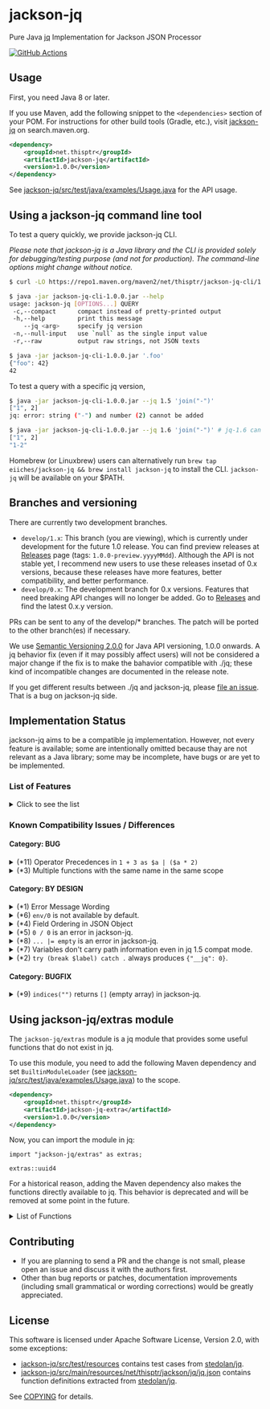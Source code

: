 jackson-jq
==========

Pure Java [jq](http://stedolan.github.io/jq/) Implementation for Jackson JSON Processor

[![GitHub Actions](https://github.com/eiiches/jackson-jq/workflows/test/badge.svg)](https://github.com/eiiches/jackson-jq/actions)



Usage
-----

First, you need Java 8 or later.

If you use Maven, add the following snippet to the `<dependencies>` section of your POM. For instructions for other build tools (Gradle, etc.), visit [jackson-jq](https://search.maven.org/artifact/net.thisptr/jackson-jq/1.0.0/jar) on search.maven.org.

```xml
<dependency>
	<groupId>net.thisptr</groupId>
	<artifactId>jackson-jq</artifactId>
	<version>1.0.0</version>
</dependency>
```

See [jackson-jq/src/test/java/examples/Usage.java](jackson-jq/src/test/java/examples/Usage.java) for the API usage.

Using a jackson-jq command line tool
------------------------------------

To test a query quickly, we provide jackson-jq CLI.

*Please note that jackson-jq is a Java library and the CLI is provided solely for debugging/testing purpose (and not for production). The command-line options might change without notice.*

```sh
$ curl -LO https://repo1.maven.org/maven2/net/thisptr/jackson-jq-cli/1.0.0/jackson-jq-cli-1.0.0.jar

$ java -jar jackson-jq-cli-1.0.0.jar --help
usage: jackson-jq [OPTIONS...] QUERY
 -c,--compact      compact instead of pretty-printed output
 -h,--help         print this message
    --jq <arg>     specify jq version
 -n,--null-input   use `null` as the single input value
 -r,--raw          output raw strings, not JSON texts

$ java -jar jackson-jq-cli-1.0.0.jar '.foo'
{"foo": 42}
42
```

To test a query with a specific jq version,

```sh
$ java -jar jackson-jq-cli-1.0.0.jar --jq 1.5 'join("-")'
["1", 2]
jq: error: string ("-") and number (2) cannot be added

$ java -jar jackson-jq-cli-1.0.0.jar --jq 1.6 'join("-")' # jq-1.6 can join any values, not only strings
["1", 2]
"1-2"
```

Homebrew (or Linuxbrew) users can alternatively run `brew tap eiiches/jackson-jq && brew install jackson-jq` to install the CLI. `jackson-jq` will be available on your $PATH.

Branches and versioning
-----------------------

There are currently two development branches.

* `develop/1.x`: This branch (you are viewing), which is currently under development for the future 1.0 release. You can find preview releases at [Releases](https://github.com/eiiches/jackson-jq/releases) page (tags: `1.0.0-preview.yyyyMMdd`). Although the API is not stable yet, I recommend new users to use these releases insetad of 0.x versions, because these releases have more features, better compatibility, and better performance.
* `develop/0.x`: The development branch for 0.x versions. Features that need breaking API changes will no longer be added. Go to [Releases](https://github.com/eiiches/jackson-jq/releases) and find the latest 0.x.y version.

PRs can be sent to any of the develop/\* branches. The patch will be ported to the other branch(es) if necessary.

We use [Semantic Versioning 2.0.0](https://semver.org/) for Java API versioning, 1.0.0 onwards. A jq behavior fix (even if it may possibly affect users) will not be considered a major change if the fix is to make the bahavior compatible with ./jq; these kind of incompatible changes are documented in the release note.

If you get different results between ./jq and jackson-jq, please [file an issue](https://github.com/eiiches/jackson-jq/issues). That is a bug on jackson-jq side.

Implementation Status
---------------------

jackson-jq aims to be a compatible jq implementation. However, not every feature is available; some are intentionally omitted because thay are not relevant as a Java library; some may be incomplete, have bugs or are yet to be implemented.

### List of Features

<details>
<summary>Click to see the list</summary>
<br />

This table illustrates which features (picked from jq-1.5 manual) are supported and which are not in jackson-jq. We try to keep this list accurate and up to date. If you find something is missing or wrong, please file an issue.
  
| Language Features / Functions                                                                                                                                                                                                                                                                                                      | jackson-jq |
|------------------------------------------------------------------------------------------------------------------------------------------------------------------------------------------------------------------------------------------------------------------------------------------------------------------------------------|------------|
| [Basic filters](https://stedolan.github.io/jq/manual/v1.5/#Basicfilters)                                                                                                                                                                                                                                                           | ○          |
| &nbsp;&nbsp;&nbsp;&nbsp;&bull; [`.`](https://stedolan.github.io/jq/manual/v1.5/#&#46;)                                                                                                                                                                                                                                             | ○          |
| &nbsp;&nbsp;&nbsp;&nbsp;&bull; [`.foo`, `.foo.bar`](https://stedolan.github.io/jq/manual/v1.5/#&#46;foo&#44;&#46;foo&#46;bar)                                                                                                                                                                                                      | ○          |
| &nbsp;&nbsp;&nbsp;&nbsp;&bull; [`.foo?`](https://stedolan.github.io/jq/manual/v1.5/#&#46;foo&#63;)                                                                                                                                                                                                                                 | ○          |
| &nbsp;&nbsp;&nbsp;&nbsp;&bull; [`.[<string>]`, `.[2]`, `.[10:15]`](https://stedolan.github.io/jq/manual/v1.5/#&#46;&#91;&#60;string&#62;&#93;&#44;&#46;&#91;2&#93;&#44;&#46;&#91;10&#58;15&#93;)                                                                                                                                   | ○          |
| &nbsp;&nbsp;&nbsp;&nbsp;&bull; [`.[]`](https://stedolan.github.io/jq/manual/v1.5/#&#46;&#91;&#93;)                                                                                                                                                                                                                                 | ○          |
| &nbsp;&nbsp;&nbsp;&nbsp;&bull; [`.[]?`](https://stedolan.github.io/jq/manual/v1.5/#&#46;&#91;&#93;&#63;)                                                                                                                                                                                                                           | ○          |
| &nbsp;&nbsp;&nbsp;&nbsp;&bull; [`,`](https://stedolan.github.io/jq/manual/v1.5/#&#44;)                                                                                                                                                                                                                                             | ○          |
| &nbsp;&nbsp;&nbsp;&nbsp;&bull; [`ǀ`](https://stedolan.github.io/jq/manual/v1.5/#&#124;)                                                                                                                                                                                                                                            | ○          |
| [Types and Values](https://stedolan.github.io/jq/manual/v1.5/#TypesandValues)                                                                                                                                                                                                                                                      | ○          |
| &nbsp;&nbsp;&nbsp;&nbsp;&bull; [Array construction &#45; `[]`](https://stedolan.github.io/jq/manual/v1.5/#Arrayconstruction&#45;&#91;&#93;)                                                                                                                                                                                        | ○          |
| &nbsp;&nbsp;&nbsp;&nbsp;&bull; [Objects &#45; `{}`](https://stedolan.github.io/jq/manual/v1.5/#Objects&#45;&#123;&#125;)                                                                                                                                                                                                           | ○<sup>*4</sup> |
| [Builtin operators and functions](https://stedolan.github.io/jq/manual/v1.5/#Builtinoperatorsandfunctions)                                                                                                                                                                                                                         | ○          |
| &nbsp;&nbsp;&nbsp;&nbsp;&bull; [Addition &#45; `+`](https://stedolan.github.io/jq/manual/v1.5/#Addition&#45;&#43;)                                                                                                                                                                                                                 | ○          |
| &nbsp;&nbsp;&nbsp;&nbsp;&bull; [Subtraction &#45; `-`](https://stedolan.github.io/jq/manual/v1.5/#Subtraction&#45;&#45;)                                                                                                                                                                                                           | ○          |
| &nbsp;&nbsp;&nbsp;&nbsp;&bull; [Multiplication, division, modulo &#45; `*`, `/`, and `%`](https://stedolan.github.io/jq/manual/v1.5/#Multiplication&#44;division&#44;modulo&#45;&#42;&#44;&#47;&#44;and&#37;)                                                                                                                      | ○<sup>*5</sup> |
| &nbsp;&nbsp;&nbsp;&nbsp;&bull; [`length`](https://stedolan.github.io/jq/manual/v1.5/#length)                                                                                                                                                                                                                                       | ○          |
| &nbsp;&nbsp;&nbsp;&nbsp;&bull; [`keys`, `keys_unsorted`](https://stedolan.github.io/jq/manual/v1.5/#keys&#44;keys&#95;unsorted)                                                                                                                                                                                                    | ○          |
| &nbsp;&nbsp;&nbsp;&nbsp;&bull; [`has(key)`](https://stedolan.github.io/jq/manual/v1.5/#has&#40;key&#41;)                                                                                                                                                                                                                           | ○          |
| &nbsp;&nbsp;&nbsp;&nbsp;&bull; [`in`](https://stedolan.github.io/jq/manual/v1.5/#in)                                                                                                                                                                                                                                               | ○          |
| &nbsp;&nbsp;&nbsp;&nbsp;&bull; [`path(path_expression)`](https://stedolan.github.io/jq/manual/v1.5/#path&#40;path&#95;expression&#41;)                                                                                                                                                                                             | ○<sup>*7</sup> |
| &nbsp;&nbsp;&nbsp;&nbsp;&bull; [`del(path_expression)`](https://stedolan.github.io/jq/manual/v1.5/#del&#40;path&#95;expression&#41;)                                                                                                                                                                                               | ○          |
| &nbsp;&nbsp;&nbsp;&nbsp;&bull; [`to_entries`, `from_entries`, `with_entries`](https://stedolan.github.io/jq/manual/v1.5/#to&#95;entries&#44;from&#95;entries&#44;with&#95;entries)                                                                                                                                                 | ○          |
| &nbsp;&nbsp;&nbsp;&nbsp;&bull; [`select(boolean_expression)`](https://stedolan.github.io/jq/manual/v1.5/#select&#40;boolean&#95;expression&#41;)                                                                                                                                                                                   | ○          |
| &nbsp;&nbsp;&nbsp;&nbsp;&bull; [`arrays`, `objects`, `iterables`, `booleans`, `numbers`, `normals`, `finites`, `strings`, `nulls`, `values`, `scalars`](https://stedolan.github.io/jq/manual/v1.5/#arrays&#44;objects&#44;iterables&#44;booleans&#44;numbers&#44;normals&#44;finites&#44;strings&#44;nulls&#44;values&#44;scalars) | ○          |
| &nbsp;&nbsp;&nbsp;&nbsp;&bull; [`empty`](https://stedolan.github.io/jq/manual/v1.5/#empty)                                                                                                                                                                                                                                         | ○          |
| &nbsp;&nbsp;&nbsp;&nbsp;&bull; [`error(message)`](https://stedolan.github.io/jq/manual/v1.5/#error&#40;message&#41;)                                                                                                                                                                                                               | ○          |
| &nbsp;&nbsp;&nbsp;&nbsp;&bull; [`$__loc__`](https://stedolan.github.io/jq/manual/v1.5/#&#36;&#95;&#95;loc&#95;&#95;)                                                                                                                                                                                                               | ×          |
| &nbsp;&nbsp;&nbsp;&nbsp;&bull; [`map(x)`, `map_values(x)`](https://stedolan.github.io/jq/manual/v1.5/#map&#40;x&#41;&#44;map&#95;values&#40;x&#41;)                                                                                                                                                                                | ○          |
| &nbsp;&nbsp;&nbsp;&nbsp;&bull; [`paths`, `paths(node_filter)`, `leaf_paths`](https://stedolan.github.io/jq/manual/v1.5/#paths&#44;paths&#40;node&#95;filter&#41;&#44;leaf&#95;paths)                                                                                                                                               | ○          |
| &nbsp;&nbsp;&nbsp;&nbsp;&bull; [`add`](https://stedolan.github.io/jq/manual/v1.5/#add)                                                                                                                                                                                                                                             | ○          |
| &nbsp;&nbsp;&nbsp;&nbsp;&bull; [`any`, `any(condition)`, `any(generator; condition)`](https://stedolan.github.io/jq/manual/v1.5/#any&#44;any&#40;condition&#41;&#44;any&#40;generator&#59;condition&#41;)                                                                                                                          | ○          |
| &nbsp;&nbsp;&nbsp;&nbsp;&bull; [`all`, `all(condition)`, `all(generator; condition)`](https://stedolan.github.io/jq/manual/v1.5/#all&#44;all&#40;condition&#41;&#44;all&#40;generator&#59;condition&#41;)                                                                                                                          | ○          |
| &nbsp;&nbsp;&nbsp;&nbsp;&bull; [`flatten`, `flatten(depth)`](https://stedolan.github.io/jq/manual/v1.5/#flatten&#44;flatten&#40;depth&#41;)                                                                                                                                                                                        | ○          |
| &nbsp;&nbsp;&nbsp;&nbsp;&bull; [`range(upto)`, `range(from;upto)` `range(from;upto;by)`](https://stedolan.github.io/jq/manual/v1.5/#range&#40;upto&#41;&#44;range&#40;from&#59;upto&#41;range&#40;from&#59;upto&#59;by&#41;)                                                                                                       | ○          |
| &nbsp;&nbsp;&nbsp;&nbsp;&bull; [`floor`](https://stedolan.github.io/jq/manual/v1.5/#floor)                                                                                                                                                                                                                                         | ○          |
| &nbsp;&nbsp;&nbsp;&nbsp;&bull; [`sqrt`](https://stedolan.github.io/jq/manual/v1.5/#sqrt)                                                                                                                                                                                                                                           | ○          |
| &nbsp;&nbsp;&nbsp;&nbsp;&bull; [`tonumber`](https://stedolan.github.io/jq/manual/v1.5/#tonumber)                                                                                                                                                                                                                                   | ○          |
| &nbsp;&nbsp;&nbsp;&nbsp;&bull; [`tostring`](https://stedolan.github.io/jq/manual/v1.5/#tostring)                                                                                                                                                                                                                                   | ○          |
| &nbsp;&nbsp;&nbsp;&nbsp;&bull; [`type`](https://stedolan.github.io/jq/manual/v1.5/#type)                                                                                                                                                                                                                                           | ○          |
| &nbsp;&nbsp;&nbsp;&nbsp;&bull; [`infinite`, `nan`, `isinfinite`, `isnan`, `isfinite`, `isnormal`](https://stedolan.github.io/jq/manual/v1.5/#infinite&#44;nan&#44;isinfinite&#44;isnan&#44;isfinite&#44;isnormal)                                                                                                                  | ○          |
| &nbsp;&nbsp;&nbsp;&nbsp;&bull; [`sort, sort_by(path_expression)`](https://stedolan.github.io/jq/manual/v1.5/#sort&#44;sort&#95;by&#40;path&#95;expression&#41;)                                                                                                                                                                    | ○          |
| &nbsp;&nbsp;&nbsp;&nbsp;&bull; [`group_by(path_expression)`](https://stedolan.github.io/jq/manual/v1.5/#group&#95;by&#40;path&#95;expression&#41;)                                                                                                                                                                                 | ○          |
| &nbsp;&nbsp;&nbsp;&nbsp;&bull; [`min`, `max`, `min_by(path_exp)`, `max_by(path_exp)`](https://stedolan.github.io/jq/manual/v1.5/#min&#44;max&#44;min&#95;by&#40;path&#95;exp&#41;&#44;max&#95;by&#40;path&#95;exp&#41;)                                                                                                            | ○          |
| &nbsp;&nbsp;&nbsp;&nbsp;&bull; [`unique`, `unique_by(path_exp)`](https://stedolan.github.io/jq/manual/v1.5/#unique&#44;unique&#95;by&#40;path&#95;exp&#41;)                                                                                                                                                                        | ○          |
| &nbsp;&nbsp;&nbsp;&nbsp;&bull; [`reverse`](https://stedolan.github.io/jq/manual/v1.5/#reverse)                                                                                                                                                                                                                                     | ○          |
| &nbsp;&nbsp;&nbsp;&nbsp;&bull; [`contains(element)`](https://stedolan.github.io/jq/manual/v1.5/#contains&#40;element&#41;)                                                                                                                                                                                                         | ○          |
| &nbsp;&nbsp;&nbsp;&nbsp;&bull; [`indices(s)`](https://stedolan.github.io/jq/manual/v1.5/#indices&#40;s&#41;)                                                                                                                                                                                                                       | ○<sup>*9</sup> |
| &nbsp;&nbsp;&nbsp;&nbsp;&bull; [`index(s)`, `rindex(s)`](https://stedolan.github.io/jq/manual/v1.5/#index&#40;s&#41;&#44;rindex&#40;s&#41;)                                                                                                                                                                                        | ○          |
| &nbsp;&nbsp;&nbsp;&nbsp;&bull; [`inside`](https://stedolan.github.io/jq/manual/v1.5/#inside)                                                                                                                                                                                                                                       | ○          |
| &nbsp;&nbsp;&nbsp;&nbsp;&bull; [`startswith(str)`](https://stedolan.github.io/jq/manual/v1.5/#startswith&#40;str&#41;)                                                                                                                                                                                                             | ○          |
| &nbsp;&nbsp;&nbsp;&nbsp;&bull; [`endswith(str)`](https://stedolan.github.io/jq/manual/v1.5/#endswith&#40;str&#41;)                                                                                                                                                                                                                 | ○          |
| &nbsp;&nbsp;&nbsp;&nbsp;&bull; [`combinations`, `combinations(n)`](https://stedolan.github.io/jq/manual/v1.5/#combinations&#44;combinations&#40;n&#41;)                                                                                                                                                                            | ○          |
| &nbsp;&nbsp;&nbsp;&nbsp;&bull; [`ltrimstr(str)`](https://stedolan.github.io/jq/manual/v1.5/#ltrimstr&#40;str&#41;)                                                                                                                                                                                                                 | ○          |
| &nbsp;&nbsp;&nbsp;&nbsp;&bull; [`rtrimstr(str)`](https://stedolan.github.io/jq/manual/v1.5/#rtrimstr&#40;str&#41;)                                                                                                                                                                                                                 | ○          |
| &nbsp;&nbsp;&nbsp;&nbsp;&bull; [`explode`](https://stedolan.github.io/jq/manual/v1.5/#explode)                                                                                                                                                                                                                                     | ○          |
| &nbsp;&nbsp;&nbsp;&nbsp;&bull; [`implode`](https://stedolan.github.io/jq/manual/v1.5/#implode)                                                                                                                                                                                                                                     | ○          |
| &nbsp;&nbsp;&nbsp;&nbsp;&bull; [`split`](https://stedolan.github.io/jq/manual/v1.5/#split)                                                                                                                                                                                                                                         | ○          |
| &nbsp;&nbsp;&nbsp;&nbsp;&bull; [`join(str)`](https://stedolan.github.io/jq/manual/v1.5/#join&#40;str&#41;)                                                                                                                                                                                                                         | ○          |
| &nbsp;&nbsp;&nbsp;&nbsp;&bull; [`ascii_downcase`, `ascii_upcase`](https://stedolan.github.io/jq/manual/v1.5/#ascii&#95;downcase&#44;ascii&#95;upcase)                                                                                                                                                                              | ○          |
| &nbsp;&nbsp;&nbsp;&nbsp;&bull; [`while(cond; update)`](https://stedolan.github.io/jq/manual/v1.5/#while&#40;cond&#59;update&#41;)                                                                                                                                                                                                  | ○          |
| &nbsp;&nbsp;&nbsp;&nbsp;&bull; [`until(cond; next)`](https://stedolan.github.io/jq/manual/v1.5/#until&#40;cond&#59;next&#41;)                                                                                                                                                                                                      | ○          |
| &nbsp;&nbsp;&nbsp;&nbsp;&bull; [`recurse(f)`, `recurse`, `recurse(f; condition)`, `recurse_down`](https://stedolan.github.io/jq/manual/v1.5/#recurse&#40;f&#41;&#44;recurse&#44;recurse&#40;f&#59;condition&#41;&#44;recurse&#95;down)                                                                                             | ○          |
| &nbsp;&nbsp;&nbsp;&nbsp;&bull; [`..`](https://stedolan.github.io/jq/manual/v1.5/#&#46;&#46;)                                                                                                                                                                                                                                       | ○          |
| &nbsp;&nbsp;&nbsp;&nbsp;&bull; [`env`](https://stedolan.github.io/jq/manual/v1.5/#env)                                                                                                                                                                                                                                             | ○<sup>*6</sup> |
| &nbsp;&nbsp;&nbsp;&nbsp;&bull; [`transpose`](https://stedolan.github.io/jq/manual/v1.5/#transpose)                                                                                                                                                                                                                                 | ○          |
| &nbsp;&nbsp;&nbsp;&nbsp;&bull; [`bsearch(x)`](https://stedolan.github.io/jq/manual/v1.5/#bsearch&#40;x&#41;)                                                                                                                                                                                                                       | ×          |
| &nbsp;&nbsp;&nbsp;&nbsp;&bull; [String interpolation &#45; `\(foo)`](https://stedolan.github.io/jq/manual/v1.5/#Stringinterpolation&#45;&#92;&#40;foo&#41;)                                                                                                                                                                        | ○          |
| &nbsp;&nbsp;&nbsp;&nbsp;&bull; [Convert to&#47;from JSON](https://stedolan.github.io/jq/manual/v1.5/#Convertto&#47;fromJSON)                                                                                                                                                                                                       | ○          |
| &nbsp;&nbsp;&nbsp;&nbsp;&bull; [Format strings and escaping](https://stedolan.github.io/jq/manual/v1.5/#Formatstringsandescaping)                                                                                                                                                                                                  | ○          |
| &nbsp;&nbsp;&nbsp;&nbsp;&bull; [Dates](https://stedolan.github.io/jq/manual/v1.5/#Dates)                                                                                                                                                                                                                                           | ×          |
| [Conditionals and Comparisons](https://stedolan.github.io/jq/manual/v1.5/#ConditionalsandComparisons)                                                                                                                                                                                                                              | ○          |
| &nbsp;&nbsp;&nbsp;&nbsp;&bull; [`==`, `!=`](https://stedolan.github.io/jq/manual/v1.5/#&#61;&#61;&#44;&#33;&#61;)                                                                                                                                                                                                                  | ○          |
| &nbsp;&nbsp;&nbsp;&nbsp;&bull; [if&#45;then&#45;else](https://stedolan.github.io/jq/manual/v1.5/#if&#45;then&#45;else)                                                                                                                                                                                                             | ○          |
| &nbsp;&nbsp;&nbsp;&nbsp;&bull; [`>, >=, <=, <`](https://stedolan.github.io/jq/manual/v1.5/#&#62;&#44;&#62;&#61;&#44;&#60;&#61;&#44;&#60;)                                                                                                                                                                                          | ○          |
| &nbsp;&nbsp;&nbsp;&nbsp;&bull; [and&#47;or&#47;not](https://stedolan.github.io/jq/manual/v1.5/#and&#47;or&#47;not)                                                                                                                                                                                                                 | ○          |
| &nbsp;&nbsp;&nbsp;&nbsp;&bull; [Alternative operator &#45; `//`](https://stedolan.github.io/jq/manual/v1.5/#Alternativeoperator&#45;&#47;&#47;)                                                                                                                                                                                    | ○          |
| &nbsp;&nbsp;&nbsp;&nbsp;&bull; [try&#45;catch](https://stedolan.github.io/jq/manual/v1.5/#try&#45;catch)                                                                                                                                                                                                                           | ○<sup>*1</sup> |
| &nbsp;&nbsp;&nbsp;&nbsp;&bull; [Breaking out of control structures](https://stedolan.github.io/jq/manual/v1.5/#Breakingoutofcontrolstructures)                                                                                                                                                                                     | ○<sup>*2</sup> |
| &nbsp;&nbsp;&nbsp;&nbsp;&bull; [`?` operator](https://stedolan.github.io/jq/manual/v1.5/#&#63;operator)                                                                                                                                                                                                                            | ○          |
| [Regular expressions &#40;PCRE&#41;](https://stedolan.github.io/jq/manual/v1.5/#Regularexpressions&#40;PCRE&#41;)                                                                                                                                                                                                                  | ○          |
| &nbsp;&nbsp;&nbsp;&nbsp;&bull; [`test(val)`, `test(regex; flags)`](https://stedolan.github.io/jq/manual/v1.5/#test&#40;val&#41;&#44;test&#40;regex&#59;flags&#41;)                                                                                                                                                                 | ○          |
| &nbsp;&nbsp;&nbsp;&nbsp;&bull; [`match(val)`, `match(regex; flags)`](https://stedolan.github.io/jq/manual/v1.5/#match&#40;val&#41;&#44;match&#40;regex&#59;flags&#41;)                                                                                                                                                             | ○          |
| &nbsp;&nbsp;&nbsp;&nbsp;&bull; [`capture(val)`, `capture(regex; flags)`](https://stedolan.github.io/jq/manual/v1.5/#capture&#40;val&#41;&#44;capture&#40;regex&#59;flags&#41;)                                                                                                                                                     | ○          |
| &nbsp;&nbsp;&nbsp;&nbsp;&bull; [`scan(regex)`, `scan(regex; flags)`](https://stedolan.github.io/jq/manual/v1.5/#scan&#40;regex&#41;&#44;scan&#40;regex&#59;flags&#41;)                                                                                                                                                             | ○          |
| &nbsp;&nbsp;&nbsp;&nbsp;&bull; [`split(regex; flags)`](https://stedolan.github.io/jq/manual/v1.5/#split&#40;regex&#59;flags&#41;)                                                                                                                                                                                                  | ○          |
| &nbsp;&nbsp;&nbsp;&nbsp;&bull; [`splits(regex)`, `splits(regex; flags)`](https://stedolan.github.io/jq/manual/v1.5/#splits&#40;regex&#41;&#44;splits&#40;regex&#59;flags&#41;)                                                                                                                                                     | ○          |
| &nbsp;&nbsp;&nbsp;&nbsp;&bull; [`sub(regex; tostring)` `sub(regex; string; flags)`](https://stedolan.github.io/jq/manual/v1.5/#sub&#40;regex&#59;tostring&#41;sub&#40;regex&#59;string&#59;flags&#41;)                                                                                                                             | ○          |
| &nbsp;&nbsp;&nbsp;&nbsp;&bull; [`gsub(regex; string)`, `gsub(regex; string; flags)`](https://stedolan.github.io/jq/manual/v1.5/#gsub&#40;regex&#59;string&#41;&#44;gsub&#40;regex&#59;string&#59;flags&#41;)                                                                                                                       | ○          |
| [Advanced features](https://stedolan.github.io/jq/manual/v1.5/#Advancedfeatures)                                                                                                                                                                                                                                                   | ○          |
| &nbsp;&nbsp;&nbsp;&nbsp;&bull; [Variables](https://stedolan.github.io/jq/manual/v1.5/#Variables)                                                                                                                                                                                                                                   | ○<sup>*11</sup> |
| &nbsp;&nbsp;&nbsp;&nbsp;&bull; [Destructuring Alternative Operator: ?//](https://stedolan.github.io/jq/manual/v1.6/#DestructuringAlternativeOperator:?//)                                                                                                                                                                          | ✕ (#44)    |
| &nbsp;&nbsp;&nbsp;&nbsp;&bull; [Defining Functions](https://stedolan.github.io/jq/manual/v1.5/#DefiningFunctions)                                                                                                                                                                                                                  | ○<sup>*3</sup> |
| &nbsp;&nbsp;&nbsp;&nbsp;&bull; [Reduce](https://stedolan.github.io/jq/manual/v1.5/#Reduce)                                                                                                                                                                                                                                         | ○          |
| &nbsp;&nbsp;&nbsp;&nbsp;&bull; [`limit(n; exp)`](https://stedolan.github.io/jq/manual/v1.5/#limit&#40;n&#59;exp&#41;)                                                                                                                                                                                                              | ○          |
| &nbsp;&nbsp;&nbsp;&nbsp;&bull; [`first(expr)`, `last(expr)`, `nth(n; expr)`](https://stedolan.github.io/jq/manual/v1.5/#first&#40;expr&#41;&#44;last&#40;expr&#41;&#44;nth&#40;n&#59;expr&#41;)                                                                                                                                    | ○          |
| &nbsp;&nbsp;&nbsp;&nbsp;&bull; [`first`, `last`, `nth(n)`](https://stedolan.github.io/jq/manual/v1.5/#first&#44;last&#44;nth&#40;n&#41;)                                                                                                                                                                                           | ○          |
| &nbsp;&nbsp;&nbsp;&nbsp;&bull; [`foreach`](https://stedolan.github.io/jq/manual/v1.5/#foreach)                                                                                                                                                                                                                                     | ○          |
| &nbsp;&nbsp;&nbsp;&nbsp;&bull; [Recursion](https://stedolan.github.io/jq/manual/v1.5/#Recursion)                                                                                                                                                                                                                                   | ○          |
| &nbsp;&nbsp;&nbsp;&nbsp;&bull; [Generators and iterators](https://stedolan.github.io/jq/manual/v1.5/#Generatorsanditerators)                                                                                                                                                                                                       | ○          |
| [Math](https://stedolan.github.io/jq/manual/v1.5/#Math)                                                                                                                                                                                                                                                                            | △          |
| [I&#47;O](https://stedolan.github.io/jq/manual/v1.5/#I&#47;O)                                                                                                                                                                                                                                                                      | N/A        |
| &nbsp;&nbsp;&nbsp;&nbsp;&bull; [`input`](https://stedolan.github.io/jq/manual/v1.5/#input)                                                                                                                                                                                                                                         | N/A        |
| &nbsp;&nbsp;&nbsp;&nbsp;&bull; [`inputs`](https://stedolan.github.io/jq/manual/v1.5/#inputs)                                                                                                                                                                                                                                       | N/A        |
| &nbsp;&nbsp;&nbsp;&nbsp;&bull; [`debug`](https://stedolan.github.io/jq/manual/v1.5/#debug)                                                                                                                                                                                                                                         | N/A        |
| &nbsp;&nbsp;&nbsp;&nbsp;&bull; [`input_filename`](https://stedolan.github.io/jq/manual/v1.5/#input&#95;filename)                                                                                                                                                                                                                   | N/A        |
| &nbsp;&nbsp;&nbsp;&nbsp;&bull; [`input_line_number`](https://stedolan.github.io/jq/manual/v1.5/#input&#95;line&#95;number)                                                                                                                                                                                                         | N/A        |
| [Streaming](https://stedolan.github.io/jq/manual/v1.5/#Streaming)                                                                                                                                                                                                                                                                  | N/A        |
| &nbsp;&nbsp;&nbsp;&nbsp;&bull; [`truncate_stream(stream_expression)`](https://stedolan.github.io/jq/manual/v1.5/#truncate&#95;stream&#40;stream&#95;expression&#41;)                                                                                                                                                               | N/A        |
| &nbsp;&nbsp;&nbsp;&nbsp;&bull; [`fromstream(stream_expression)`](https://stedolan.github.io/jq/manual/v1.5/#fromstream&#40;stream&#95;expression&#41;)                                                                                                                                                                             | N/A        |
| &nbsp;&nbsp;&nbsp;&nbsp;&bull; [`tostream`](https://stedolan.github.io/jq/manual/v1.5/#tostream)                                                                                                                                                                                                                                   | N/A        |
| [Assignment](https://stedolan.github.io/jq/manual/v1.5/#Assignment)                                                                                                                                                                                                                                                                | ○          |
| &nbsp;&nbsp;&nbsp;&nbsp;&bull; [`=`](https://stedolan.github.io/jq/manual/v1.5/#&#61;)                                                                                                                                                                                                                                             | ○          |
| &nbsp;&nbsp;&nbsp;&nbsp;&bull; [`ǀ=`](https://stedolan.github.io/jq/manual/v1.5/#&#124;&#61;)                                                                                                                                                                                                                                      | ○<sup>*8</sup> |
| &nbsp;&nbsp;&nbsp;&nbsp;&bull; [`+=`, `-=`, `*=`, `/=`, `%=`, `//=`](https://stedolan.github.io/jq/manual/v1.5/#&#43;&#61;&#44;&#45;&#61;&#44;&#42;&#61;&#44;&#47;&#61;&#44;&#37;&#61;&#44;&#47;&#47;&#61;)                                                                                                                        | ○          |
| &nbsp;&nbsp;&nbsp;&nbsp;&bull; [Complex assignments](https://stedolan.github.io/jq/manual/v1.5/#Complexassignments)                                                                                                                                                                                                                | ○          |
| [Modules](https://stedolan.github.io/jq/manual/v1.5/#Modules)                                                                                                                                                                                                                                                                      | △          |
| &nbsp;&nbsp;&nbsp;&nbsp;&bull; [`import RelativePathString as NAME [<metadata>];`](https://stedolan.github.io/jq/manual/v1.5/#importRelativePathStringasNAME&#91;&#60;metadata&#62;&#93;&#59;)                                                                                                                                     | ○          |
| &nbsp;&nbsp;&nbsp;&nbsp;&bull; [`include RelativePathString [<metadata>];`](https://stedolan.github.io/jq/manual/v1.5/#includeRelativePathString&#91;&#60;metadata&#62;&#93;&#59;)                                                                                                                                                 | ○          |
| &nbsp;&nbsp;&nbsp;&nbsp;&bull; [`import RelativePathString as $NAME [<metadata>];`](https://stedolan.github.io/jq/manual/v1.5/#importRelativePathStringas&#36;NAME&#91;&#60;metadata&#62;&#93;&#59;)                                                                                                                               | ○          |
| &nbsp;&nbsp;&nbsp;&nbsp;&bull; [`module <metadata>;`](https://stedolan.github.io/jq/manual/v1.5/#module&#60;metadata&#62;&#59;)                                                                                                                                                                                                    | ○          |
| &nbsp;&nbsp;&nbsp;&nbsp;&bull; [`modulemeta`](https://stedolan.github.io/jq/manual/v1.5/#modulemeta)                                                                                                                                                                                                                               | ×          |

</details>

### Known Compatibility Issues / Differences

#### Category: BUG

<details>
<summary>(*11) Operator Precedences in <code>1 + 3 as $a | ($a * 2)</code></summary>
  
##### Description

The presence of `as $a` affects precedence of `|` and other operators in jq:

```console
$ jq -n '1 + 3 | (. * 2)' # interpreted as (1 + 3) | (. * 2)
8
$ jq -n '1 + 3 as $a | ($a * 2)' # interpreted as 1 + (3 as $a | ($a * 2))
7
```

whereas jackson-jq consistently interprets them as `(1 + 3)` whether `as $a` is used or not:

```console
$ java -jar jackson-jq-cli-1.0.0.jar -n '1 + 3 | (. * 2)' # interpreted as (1 + 3) | (. * 2)
8
$ java -jar jackson-jq-cli-1.0.0.jar -n '1 + 3 as $a | ($a * 2)' # interpreted as (1 + 3) as $a | ($a * 2)
8
```

##### Examples

```console
$ jq -n '1 + 3 as $a | ($a * 2)' # interpreted as 1 + (3 as $a | ($a * 2))
7
$ java -jar jackson-jq-cli-1.0.0.jar -n '1 + 3 as $a | ($a * 2)' # interpreted as (1 + 3) as $a | ($a * 2)
8
```

##### Workaround

Use explicit parentheses.

##### Links

* [jackson-jq#72](https://github.com/eiiches/jackson-jq/issues/72)

</details>


<details>
<summary>(*3) Multiple functions with the same name in the same scope</summary>

##### Description

If the function with the same is defined more than once at the same scope, jackson-jq uses the last one.

##### Examples

```console
$ jq -n 'def f: 1; def g: f; def f: 2; g'
1
$ java -jar jackson-jq-cli-1.0.0.jar -n 'def f: 1; def g: f; def f: 2; g'
2
```

##### Workaround

Avoid using the duplicate function name.

```console
$ java -jar jackson-jq-cli-1.0.0.jar -n 'def f1: 1; def g: f1; def f2: 2; g'
1
```

</details>


#### Category: BY DESIGN

<details>
<summary>(*1) Error Message Wording</summary>

##### Description

Error messages differ between jq and jackson-jq and they also tend to change between versions.

##### Workaround

None. This is by design and will not be fixed.

</details>

<details>
<summary>(*6) <code>env/0</code> is not available by default.</summary>

##### Description

`env/0` is not available by default for security reasons and must be added manually to the scope.

##### Workaround

Add `env/0` manually into the scope:

```java
SCOPE.addFunction("env", 0, new EnvFunction())
```

</details>

<details>
<summary>(*4) Field Ordering in JSON Object</summary>

##### Description
  
The order of the keys in JSON is not preserved. It was a design decision but we are slowly trying to fix this in order to improve the compatibility with jq.

##### Workaround

None. Use array if the order is important.

</details>
  
<details>
<summary>(*5) <code>0 / 0</code> is an error in jackson-jq.</summary>

##### Description

jq evaluates `0 / 0`, if hard-coded, to NaN without any errors, whereas `0 | 0 / .` results in a zero-division error. jackson-jq always raises an error in both cases.

##### Examples

```console
$ jq -n '0 / 0'
null
$ jq -n '10 / 0'
jq: error: Division by zero? at <top-level>, line 1:
10 / 0
jq: 1 compile error
$ jq '. / 0' <<< 0
jq: error (at <stdin>:1): number (0) and number (0) cannot be divided because the divisor is zero
$ java -jar jackson-jq-cli-1.0.0.jar -n '0 / 0'
jq: error: number (0) and number (0) cannot be divided because the divisor is zero
```

##### Workaround

If you need NaN, use `nan` instead of `0 / 0`.
  
</details>

<details>
<summary>(*8) <code>... |= empty</code> is an error in jackson-jq.</summary>

##### Description

`.foo |= empty` always throws an error in jackson-jq instead of producing an unexpected result. jq-1.5 and jq-1.6 respectively produces a different and incorrect result for `[1,2,3] | ((.[] | select(. > 1)) |= empty)`. [jq#897](https://github.com/stedolan/jq/issues/897) says "empty in the RHS is undefined". You can still use `_modify/2` directly if you really want to emulate the exact jq-1.5 or jq-1.6 behavior.

##### Examples

```console
$ jq-1.6 -n '[1,2,3] | ((.[] | select(. > 1)) |= empty)'
[
  1,
  3
]
$ jq-1.5 -n '[1,2,3] | ((.[] | select(. > 1)) |= empty)'
null
$ jq-1.2 -n '[1,2,3] | ((.[] | select(. > 1)) |= empty)'
[
  1,
  2,
  3
]
$ java -jar jackson-jq-cli-1.0.0.jar --jq 1.6 -n '[1,2,3] | ((.[] | select(. > 1)) |= empty)'
jq: error: `|= empty` is undefined. See https://github.com/stedolan/jq/issues/897
$ java -jar jackson-jq-cli-1.0.0.jar --jq 1.5 -n '[1,2,3] | ((.[] | select(. > 1)) |= empty)'
jq: error: `|= empty` is undefined. See https://github.com/stedolan/jq/issues/897
```

##### Workaround

You can use `_modify/2` if you really want to the original behavior.

```console
$ java -jar jackson-jq-cli-1.0.0.jar --jq 1.6 -n '[1,2,3] | _modify((.[] | select(. > 1)); empty)'
[ 1, 3 ]
$ java -jar jackson-jq-cli-1.0.0.jar --jq 1.5 -n '[1,2,3] | _modify((.[] | select(. > 1)); empty)'
null
```

</details>
  
<details>
<summary>(*7) Variables don't carry path information even in jq 1.5 compat mode.</summary>

##### Description
  
`path(.foo as $a | $a)` always throws an error as $variables in jackson-jq do not carry path information like jq-1.5 accidentally? did. The behavior is fixed in jq-1.6 whose [documentation](https://stedolan.github.io/jq/manual/v1.6/#Assignment) explicitly states them as "not a valid or useful path expression". So, I dicided not to implement it even in jq-1.5 compatible mode.

##### Examples
  
jq 1.5

```console
$ jq-1.5 -c 'path(.foo as $a | $a)' <<< '{"foo": 1}'
["foo"]
$ java -jar jackson-jq-cli-1.0.0.jar --jq 1.5 -c 'path(.foo as $a | $a)' <<< '{"foo": 1}'
jq: error: Invalid path expression with result 1
```

jq 1.6

```console
$ jq-1.6 -c 'path(.foo as $a | $a)' <<< '{"foo": 1}'
jq: error (at <stdin>:1): Invalid path expression with result 1
$ java -jar jackson-jq-cli-1.0.0.jar --jq 1.6 -c 'path(.foo as $a | $a)' <<< '{"foo": 1}'
jq: error: Invalid path expression with result 1
```

##### Workaround

None

</details>

<details>
<summary>(*2) <code>try (break $label) catch .</code> always produces <code>{"__jq": 0}</code>.</summary>

##### Description

<code>try (break $label) catch .</code> always produces <code>{"__jq": 0}</code> in jackson-jq, while `__jq` should contain the index of the label the `break` statement jumps to.

##### Examples

```console
$ jq -n 'label $a | label $b | try (break $b) catch .'
{
  "__jq": 1
}
$ java -jar jackson-jq-cli-1.0.0.jar -n 'label $a | label $b | try (break $b) catch .'
{
  "__jq" : 0
}
```

##### Workaround

None. Tell us your use case if you need this feature.

</details>

#### Category: BUGFIX

<details>
<summary>(*9) <code>indices("")</code> returns <code>[]</code> (empty array) in jackson-jq.</summary>

##### Description

`indices/1` implementation in jq-1.5 and jq-1.6 had a bug that caused `indices("")` to end up in infinite loop which eventually leads to OOM. The bug is [fixed](https://github.com/stedolan/jq/commit/2660b04a731568c54eb4b91fe811d81cbbf3470b) and likely to be in jq-1.7 (not released yet). jackson-jq chose not to simulate this bug.

##### Examples
  
```console
$ jq-1.5 -n '"x" | indices("")' # stuck in infinite loop
^C
$ jq-1.6 -n '"x" | indices("")' # stuck in infinite loop
^C
$ jq-1.6-83-gb52fc10 -n '"x" | indices("")'
[]
$ java -jar jackson-jq-cli-1.0.0.jar -n '"x" | indices("")'
[ ]
```

</details>

Using jackson-jq/extras module
------------------------------

The `jackson-jq/extras` module is a jq module that provides some useful functions that do not exist in jq.

To use this module, you need to add the following Maven dependency and set `BuiltinModuleLoader` (see [jackson-jq/src/test/java/examples/Usage.java](jackson-jq/src/test/java/examples/Usage.java)) to the scope.

```xml
<dependency>
	<groupId>net.thisptr</groupId>
	<artifactId>jackson-jq-extra</artifactId>
	<version>1.0.0</version>
</dependency>
```

Now, you can import the module in jq:

```jq
import "jackson-jq/extras" as extras;

extras::uuid4
```

For a historical reason, adding the Maven dependency also makes the functions directly available to jq. This behavior is deprecated and will be removed at some point in the future.

<details>
<summary>List of Functions</summary>

#### uuid4/0

 - `jackson-jq -n 'uuid4'` #=> `"a69cf146-f40e-42e1-ae88-12590bdae947"`

#### random/0

 - `jackson-jq -n 'random'` #=> `0.43292159535427466`

#### timestamp/0, strptime/{1, 2}, strftime/{1, 2}

 - `jackson-jq -n 'timestamp'` #=> `1477162056362`
 - `jackson-jq -n '1477162342372 | strftime("yyyy-MM-dd HH:mm:ss.SSSXXX")'` #=> `"2016-10-23 03:52:22.372+09:00"`
 - `jackson-jq -n '1477162342372 | strftime("yyyy-MM-dd HH:mm:ss.SSSXXX"; "UTC")'` #=> `"2016-10-22 18:52:22.372Z"`
 - `jackson-jq -n '"2016-10-23 03:52:22.372+09:00" | strptime("yyyy-MM-dd HH:mm:ss.SSSXXX")'` #=> `1477162342372`
 - `jackson-jq -n '"2016-10-22 18:52:22.372" | strptime("yyyy-MM-dd HH:mm:ss.SSS"; "UTC")'` #=> `1477162342372`

#### uriparse/0

 - `jackson-jq -n '"http://user@www.example.com:8080/index.html?foo=1&bar=%20#hash" | uriparse'` #=>
 
   ```json
   {
     "scheme" : "http",
     "user_info" : "user",
     "raw_user_info" : "user",
     "host" : "www.example.com",
     "port" : 8080,
     "authority" : "user@www.example.com:8080",
     "raw_authority" : "user@www.example.com:8080",
     "path" : "/index.html",
     "raw_path" : "/index.html",
     "query" : "foo=1&bar= ",
     "raw_query" : "foo=1&bar=%20",
     "query_obj" : {
       "bar" : " ",
       "foo" : "1"
     },
     "fragment" : "hash",
     "raw_fragment" : "hash"
   }
   ```

#### uridecode/0

 - `jackson-jq -n '"%66%6f%6f" | uridecode'` #=> `"foo"`

#### hostname/0

 - `jackson-jq -n 'hostname'` #=> `"jenkins-slave01"`

</details>

Contributing
------------

* If you are planning to send a PR and the change is not small, please open an issue and discuss it with the authors first.
* Other than bug reports or patches, documentation improvements (including small grammatical or wording corrections) would be greatly appreciated.

License
-------

This software is licensed under Apache Software License, Version 2.0, with some exceptions:

 - [jackson-jq/src/test/resources](jackson-jq/src/test/resources) contains test cases from [stedolan/jq](https://github.com/stedolan/jq).
 - [jackson-jq/src/main/resources/net/thisptr/jackson/jq/jq.json](jackson-jq/src/main/resources/net/thisptr/jackson/jq/jq.json) contains function definitions extracted from [stedolan/jq](https://github.com/stedolan/jq).

See [COPYING](COPYING) for details.
